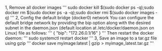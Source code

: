 
1, Remove all docker images
'''
sudo docker kill $(sudo docker ps -q);sudo docker rm $(sudo docker ps -a -q);sudo docker rmi $(sudo docker images -q)
'''
2, Config the default bridge (docker0) network
You can configure the default bridge network by providing the bip option along with the desired subnet in the daemon.json (default location at /etc/docker/daemon.json on Linux) file as follows:
'''
{
  "bip": "172.26.0.1/16"
}
'''
Then restart the docker daemon:
'''
sudo systemctl restart docker
'''
3, Save an image to a tar.gz file using gzip
'''
docker save myimage:latest | gzip > myimage_latest.tar.gz
'''

